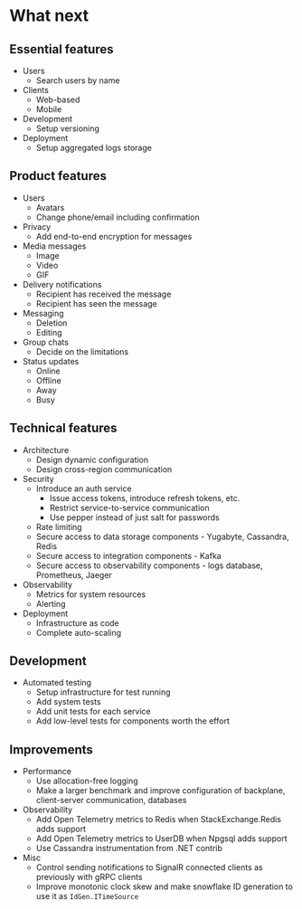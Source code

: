 # What next

## Essential features

* Users
  - Search users by name
* Clients
  - Web-based
  - Mobile
* Development
  - Setup versioning
* Deployment
  - Setup aggregated logs storage

## Product features

* Users
  - Avatars
  - Change phone/email including confirmation
* Privacy
  - Add end-to-end encryption for messages
* Media messages
  - Image
  - Video
  - GIF
* Delivery notifications
  - Recipient has received the message
  - Recipient has seen the message
* Messaging
  - Deletion
  - Editing
* Group chats
  - Decide on the limitations
* Status updates
  - Online
  - Offline
  - Away
  - Busy

## Technical features

* Architecture
  - Design dynamic configuration
  - Design cross-region communication
* Security
  - Introduce an auth service
    - Issue access tokens, introduce refresh tokens, etc.
    - Restrict service-to-service communication
    - Use pepper instead of just salt for passwords
  - Rate limiting
  - Secure access to data storage components - Yugabyte, Cassandra, Redis
  - Secure access to integration components - Kafka
  - Secure access to observability components - logs database, Prometheus, Jaeger
* Observability
  - Metrics for system resources
  - Alerting
* Deployment
  - Infrastructure as code
  - Complete auto-scaling

## Development

* Automated testing
  - Setup infrastructure for test running
  - Add system tests
  - Add unit tests for each service
  - Add low-level tests for components worth the effort

## Improvements

* Performance
  - Use allocation-free logging
  - Make a larger benchmark and improve configuration of backplane, client-server communication, databases
* Observability
  - Add Open Telemetry metrics to Redis when StackExchange.Redis adds support
  - Add Open Telemetry metrics to UserDB when Npgsql adds support
  - Use Cassandra instrumentation from .NET contrib
* Misc
  - Control sending notifications to SignalR connected clients as previously with gRPC clients
  - Improve monotonic clock skew and make snowflake ID generation to use it as `IdGen.ITimeSource`
